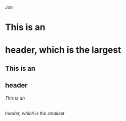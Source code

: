 Jon

# This is an <h1> header, which is the largest
## This is an <h2> header
###### This is an <h6> header, which is the smallest
